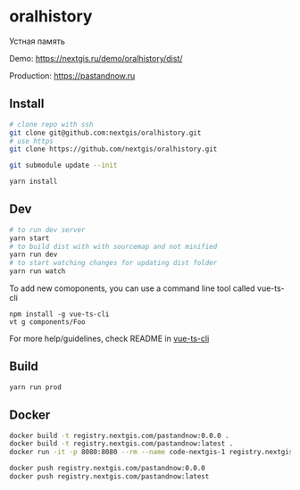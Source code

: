 # oralhistory

Устная память

Demo: https://nextgis.ru/demo/oralhistory/dist/

Production: https://pastandnow.ru

## Install

```bash
# clone repo with ssh
git clone git@github.com:nextgis/oralhistory.git
# use https
git clone https://github.com/nextgis/oralhistory.git

git submodule update --init
```

```bash
yarn install

```

## Dev

```bash
# to run dev server
yarn start
# to build dist with with sourcemap and not minified
yarn run dev
# to start watching changes for updating dist folder
yarn run watch
```

To add new comoponents, you can use a command line tool called vue-ts-cli

```vue-ts-cli
npm install -g vue-ts-cli
vt g components/Foo
```

For more help/guidelines, check README in [vue-ts-cli](https://github.com/wingland/vue-ts-cli)

## Build

```bash
yarn run prod
```

## Docker

```bash
docker build -t registry.nextgis.com/pastandnow:0.0.0 .
docker build -t registry.nextgis.com/pastandnow:latest .
docker run -it -p 8080:8080 --rm --name code-nextgis-1 registry.nextgis.com/pastandnow:latest

docker push registry.nextgis.com/pastandnow:0.0.0
docker push registry.nextgis.com/pastandnow:latest
```
